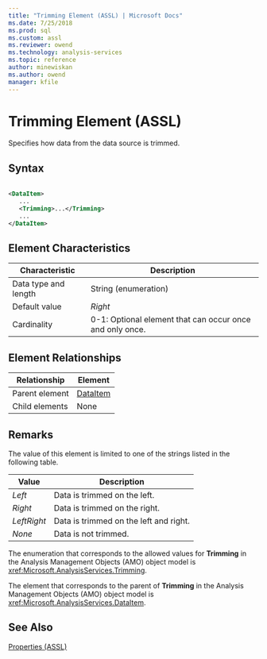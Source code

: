 ```yaml
---
title: "Trimming Element (ASSL) | Microsoft Docs"
ms.date: 7/25/2018
ms.prod: sql
ms.custom: assl
ms.reviewer: owend
ms.technology: analysis-services
ms.topic: reference
author: minewiskan
ms.author: owend
manager: kfile
---
```

# Trimming Element (ASSL)

  Specifies how data from the data source is trimmed.  
  
## Syntax  
  
```xml  
  
<DataItem>  
   ...  
   <Trimming>...</Trimming>  
   ...  
</DataItem>  
```  
  
## Element Characteristics  
  
|Characteristic|Description|  
|--------------------|-----------------|  
|Data type and length|String (enumeration)|  
|Default value|*Right*|  
|Cardinality|0-1: Optional element that can occur once and only once.|  
  
## Element Relationships  
  
|Relationship|Element|  
|------------------|-------------|  
|Parent element|[DataItem](data-type/dataitem-data-type-assl.md)|  
|Child elements|None|  
  
## Remarks  
 The value of this element is limited to one of the strings listed in the following table.  
  
|Value|Description|  
|-----------|-----------------|  
|*Left*|Data is trimmed on the left.|  
|*Right*|Data is trimmed on the right.|  
|*LeftRight*|Data is trimmed on the left and right.|  
|*None*|Data is not trimmed.|  
  
 The enumeration that corresponds to the allowed values for **Trimming** in the Analysis Management Objects (AMO) object model is <xref:Microsoft.AnalysisServices.Trimming>.  
  
 The element that corresponds to the parent of **Trimming** in the Analysis Management Objects (AMO) object model is <xref:Microsoft.AnalysisServices.DataItem>.  
  
## See Also  
 [Properties &#40;ASSL&#41;](properties/properties-assl.md)  
  
  
